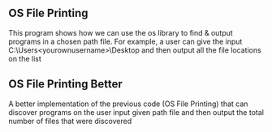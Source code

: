 OS File Printing
----

This program shows how we can use the os library to find & output programs in a chosen path file. For example, a user can give the input C:\Users\<yourownusername>\Desktop and then output all the file locations on the list


OS File Printing Better
-----

A better implementation of the previous code (OS File Printing) that can discover programs on the user input given path file and then output the total number of files that were discovered
